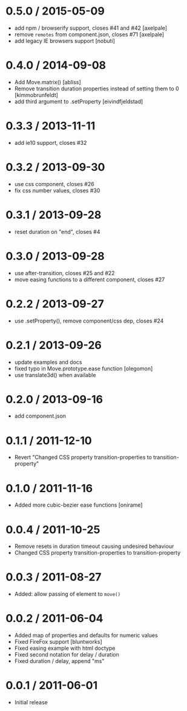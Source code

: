 0.5.0 / 2015-05-09
==================

 * add npm / browserify support, closes #41 and #42 [axelpale]
 * remove `remotes` from component.json, closes #71 [axelpale]
 * add legacy IE browsers support [nobuti]

0.4.0 / 2014-09-08
==================

 * Add Move.matrix() [abliss]
 * Remove transition duration properties instead of setting them to 0 [kimmobrunfeldt]
 * add third argument to .setProperty [eivindfjeldstad]

0.3.3 / 2013-11-11
==================

 * add ie10 support, closes #32

0.3.2 / 2013-09-30
==================

 * use css component, closes #26
 * fix css number values, closes #30

0.3.1 / 2013-09-28
==================

 * reset duration on "end", closes #4

0.3.0 / 2013-09-28
==================

 * use after-transition, closes #25 and #22
 * move easing functions to a different component, closes #27

0.2.2 / 2013-09-27
==================

 * use .setProperty(), remove component/css dep, closes #24

0.2.1 / 2013-09-26
==================

 * update examples and docs
 * fixed typo in Move.prototype.ease function [olegomon]
 * use translate3d() when available

0.2.0 / 2013-09-16
==================

 * add component.json

0.1.1 / 2011-12-10
==================

  * Revert "Changed CSS property transition-properties to transition-property"

0.1.0 / 2011-11-16
==================

  * Added more cubic-bezier ease functions [onirame]

0.0.4 / 2011-10-25
==================

  * Remove resets in duration timeout causing undesired behaviour
  * Changed CSS property transition-properties to transition-property

0.0.3 / 2011-08-27
==================

  * Added: allow passing of element to `move()`

0.0.2 / 2011-06-04
==================

  * Added map of properties and defaults for numeric values
  * Fixed FireFox support [bluntworks]
  * Fixed easing example with html doctype
  * Fixed second notation for delay / duration
  * Fixed duration / delay, append "ms"

0.0.1 / 2011-06-01
==================

  * Initial release

